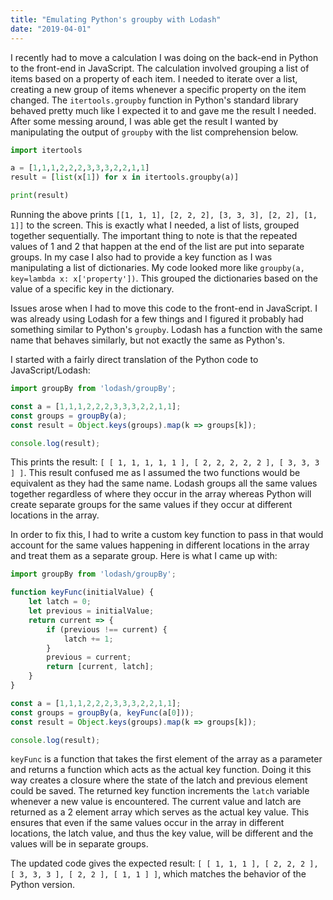 ```yaml
---
title: "Emulating Python's groupby with Lodash"
date: "2019-04-01"
---
```


I recently had to move a calculation I was doing on the back-end in Python to the front-end in JavaScript.
The calculation involved grouping a list of items based on a property of each item.
I needed to iterate over a list, creating a new group of items whenever a specific property on the item changed.
The `itertools.groupby` function in Python's standard library behaved pretty much like I expected it to and gave me the result I needed.
After some messing around, I was able get the result I wanted by manipulating the output of `groupby` with the list comprehension below.

```python
import itertools

a = [1,1,1,2,2,2,3,3,3,2,2,1,1]
result = [list(x[1]) for x in itertools.groupby(a)]

print(result)
```

Running the above prints `[[1, 1, 1], [2, 2, 2], [3, 3, 3], [2, 2], [1, 1]]` to the screen.
This is exactly what I needed, a list of lists, grouped together sequentially.
The important thing to note is that the repeated values of 1 and 2 that happen at the end of the list are put into separate groups.
In my case I also had to provide a key function as I was manipulating a list of dictionaries.
My code looked more like `groupby(a, key=lambda x: x['property'])`.
This grouped the dictionaries based on the value of a specific key in the dictionary.

Issues arose when I had to move this code to the front-end in JavaScript.
I was already using Lodash for a few things and I figured it probably had something similar to Python's `groupby`.
Lodash has a function with the same name that behaves similarly, but not exactly the same as Python's.

I started with a fairly direct translation of the Python code to JavaScript/Lodash:

```javascript
import groupBy from 'lodash/groupBy';

const a = [1,1,1,2,2,2,3,3,3,2,2,1,1];
const groups = groupBy(a);
const result = Object.keys(groups).map(k => groups[k]);

console.log(result);
```

This prints the result: `[ [ 1, 1, 1, 1, 1 ], [ 2, 2, 2, 2, 2 ], [ 3, 3, 3 ] ]`.
This result confused me as I assumed the two functions would be equivalent as they had the same name.
Lodash groups all the same values together regardless of where they occur in the array whereas Python will create separate groups for the same values if they occur at different locations in the array.

In order to fix this, I had to write a custom key function to pass in that would account for the same values happening in different locations in the array and treat them as a separate group.
Here is what I came up with:

```javascript
import groupBy from 'lodash/groupBy';

function keyFunc(initialValue) {
	let latch = 0;
	let previous = initialValue;
	return current => {
		if (previous !== current) {
			latch += 1;
		}
		previous = current;
		return [current, latch];
	}
}

const a = [1,1,1,2,2,2,3,3,3,2,2,1,1];
const groups = groupBy(a, keyFunc(a[0]));
const result = Object.keys(groups).map(k => groups[k]);

console.log(result);
```

`keyFunc` is a function that takes the first element of the array as a parameter and returns a function which acts as the actual key function.
Doing it this way creates a closure where the state of the latch and previous element could be saved.
The returned key function increments the `latch` variable whenever a new value is encountered.
The current value and latch are returned as a 2 element array which serves as the actual key value.
This ensures that even if the same values occur in the array in different locations, the latch value, and thus the key value, will be different and the values will be in separate groups.

The updated code gives the expected result: `[ [ 1, 1, 1 ], [ 2, 2, 2 ], [ 3, 3, 3 ], [ 2, 2 ], [ 1, 1 ] ]`, which matches the behavior of the Python version.
